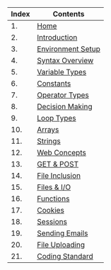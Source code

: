 Index | Contents
-- | --
1. | [Home](https://www.tutorialspoint.com/php/)
2. | [Introduction](https://www.tutorialspoint.com/php/php_introduction.htm)
3. | [Environment Setup]()
4. | [Syntax Overview]()
5. | [Variable Types]()
6. | [Constants]()
7. | [Operator Types]()
8. | [Decision Making]()
9. | [Loop Types]()
10. | [Arrays]()
11. | [Strings]()
12. | [Web Concepts]()
13. | [GET & POST]()
14. | [File Inclusion]()
15. | [Files & I/O]()
16. | [Functions]()
17. | [Cookies]()
18. | [Sessions]()
19. | [Sending Emails]()
20. | [File Uploading]()
21. | [Coding Standard]()